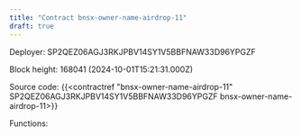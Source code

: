 ```yaml
---
title: "Contract bnsx-owner-name-airdrop-11"
draft: true
---
```

Deployer: SP2QEZ06AGJ3RKJPBV14SY1V5BBFNAW33D96YPGZF


 



Block height: 168041 (2024-10-01T15:21:31.000Z)

Source code: {{<contractref "bnsx-owner-name-airdrop-11" SP2QEZ06AGJ3RKJPBV14SY1V5BBFNAW33D96YPGZF bnsx-owner-name-airdrop-11>}}

Functions:


